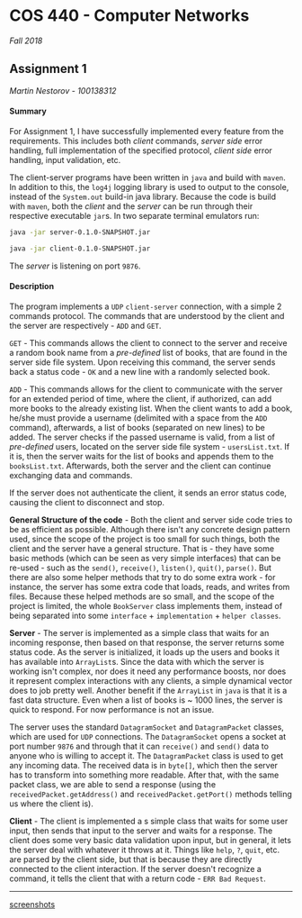 # COS 440 - Computer Networks
*Fall 2018*

## Assignment 1

*Martin Nestorov - 100138312*

#### Summary

For Assignment 1, I have successfully implemented every feature from the requirements. This includes both *client* commands, *server side* error handling, full implementation of the specified protocol, *client side* error handling, input validation, etc.

The client-server programs have been written in `java` and build with `maven`. In addition to this, the `log4j` logging library is used to output to the console, instead of the `System.out` build-in java library. Because the code is build with `maven`, both the *client* and the *server* can be run through their respective executable `jar`s. In two separate terminal emulators run:

``` bash
java -jar server-0.1.0-SNAPSHOT.jar
```

``` bash
java -jar client-0.1.0-SNAPSHOT.jar
```

The *server* is listening on port `9876`.

#### Description

The program implements a `UDP` `client-server` connection, with a simple 2 commands protocol. The commands that are understood by the client and the server are respectively - `ADD` and `GET`.

`GET` - This commands allows the client to connect to the server and receive a random book name from a *pre-defined* list of books, that are found in the server side file system. Upon receiving this command, the server sends back a status code - `OK` and a new line with a randomly selected book.

`ADD` - This commands allows for the client to communicate with the server for an extended period of time, where the client, if authorized, can add more books to the already existing list. When the client wants to add a book, he/she must provide a username (delimited with a space from the `ADD` command), afterwards, a list of books (separated on new lines) to be added. The server checks if the passed username is valid, from a list of *pre-defined* users, located on the server side file system - `usersList.txt`. If it is, then the server waits for the list of books and appends them to the `booksList.txt`. Afterwards, both the server and the client can continue exchanging data and commands.

If the server does not authenticate the client, it sends an error status code, causing the client to disconnect and stop.

**General Structure of the code** - Both the client and server side code tries to be as efficient as possible. Although there isn't any concrete design pattern used, since the scope of the project is too small for such things, both the client and the server have a general structure. That is - they have some basic methods (which can be seen as very simple interfaces) that can be re-used - such as the `send()`, `receive()`, `listen()`, `quit()`, `parse()`. But there are also some helper methods that try to do some extra work - for instance, the server has some extra code that loads, reads, and writes from files. Because these helped methods are so small, and the scope of the project is limited, the whole `BookServer` class implements them, instead of being separated into some `interface` + `implementation` + `helper classes`.

**Server** - The server is implemented as a simple class that waits for an incoming response, then based on that response, the server returns some status code. As the server is initialized, it loads up the users and books it has available into `ArrayList`s. Since the data with which the server is working isn't complex, nor does it need any performance boosts, nor does it represent complex interactions with any clients, a simple dynamical vector does to job pretty well. Another benefit if the `ArrayList` in `java` is that it is a fast data structure. Even when a list of books is ~ 1000 lines, the server is quick to respond. For now performance is not an issue.

The server uses the standard `DatagramSocket` and `DatagramPacket` classes, which are used for `UDP` connections. The `DatagramSocket` opens a socket at port number `9876` and through that it can `receive()` and `send()` data to anyone who is willing to accept it. The `DatagramPacket` class is used to get any incoming data. The received data is in `byte[]`, which then the server has to transform into something more readable. After that, with the same packet class, we are able to send a response (using the `receivedPacket.getAddress()` and `receivedPacket.getPort()` methods telling us where the client is).

**Client** - The client is implemented a s simple class that waits for some user input, then sends that input to the server and waits for a response. The client does some very basic data validation upon input, but in general, it lets the server deal with whatever it throws at it. Things like `help`, `?`, `quit`, etc. are parsed by the client side, but that is because they are directly connected to the client interaction. If the server doesn't recognize a command, it tells the client that with a return code - `ERR Bad Request`.

---

[screenshots](./screenshots)
